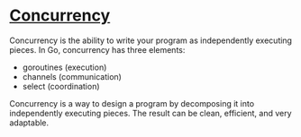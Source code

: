 # [Concurrency](https://talks.golang.org/2015/simplicity-is-complicated.slide#21)

Concurrency is the ability to write your program as independently executing
pieces. In Go, concurrency has three elements:

- goroutines (execution)
- channels (communication)
- select (coordination)

Concurrency is a way to design a program by decomposing it into independently
executing pieces. The result can be clean, efficient, and very adaptable.
